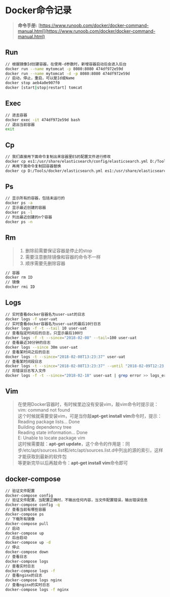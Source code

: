 # Docker命令记录

> **命令手册:** [https://www.runoob.com/docker/docker-command-manual.html](https://www.runoob.com/docker/docker-command-manual.html)

## Run

```bash
// 根据镜像Id创建容器，在使用-d参数时，新增容器启动后会进入后台
docker run --name mytomcat -p 8080:8080 474df972e59d
docker run --name mytomcat -d -p 8080:8080 474df972e59d
// 启动，停止，重启，可以是Id或Name
docker stop aeb4a0e907f0
docker [start|stop|restart] tomcat
```

## Exec

```bash
// 进去容器
docker exec -it 474df972e59d bash
// 退出当前容器
exit
```

## Cp

```bash
// 我们直接用下面命令复制出来容器里ES的配置文件进行修改
docker cp es1:/usr/share/elasticsearch/config/elasticsearch.yml D:/Tools/docker
// 再用下面命令复制回容器替换
docker cp D:/Tools/docker/elasticsearch.yml es1:/usr/share/elasticsearch/config/elasticsearch.yml
```

## Ps

```bash
// 显示所有的容器，包括未运行的
docker ps -a
// 显示最近创建的容器
docker ps -l
// 列出最近创建的n个容器
docker ps -n
```

## Rm

> 1. 删除前需要保证容器是停止的stop
> 2. 需要注意删除镜像和容器的命令不一样
> 3. 顺序需要先删除容器

```bash
// 容器
docker rm ID
// 镜像
docker rmi ID
```

## Logs

```bash
// 实时查看docker容器名为user-uat的日志
docker logs -f user-uat
// 实时查看docker容器名为user-uat的最后10行日志
docker logs -f -t --tail 10 user-uat
// 查看指定时间后的日志，只显示最后100行
docker logs -f -t --since="2018-02-08" --tail=100 user-uat
// 查看最近30分钟的日志
docker logs --since 30m user-uat
// 查看某时间之后的日志
docker logs -t --since="2018-02-08T13:23:37" user-uat
// 查看某时间段日志
docker logs -t --since="2018-02-08T13:23:37" --until "2018-02-09T12:23:37" user-uat
// 将错误日志写入文件
docker logs -f -t --since="2018-02-18" user-uat | grep error >> logs_error.txt
```

## Vim

> 在使用Docker容器时，有时候里边没有安装vim，敲vim命令时提示说：vim: command not found  
> 这个时候就需要安装vim，可是当你敲**apt-get install vim**命令时，提示：  
> Reading package lists… Done  
> Building dependency tree  
> Reading state information… Done  
> E: Unable to locate package vim  
> 这时候需要敲：**apt-get update**，这个命令的作用是：同步/etc/apt/sources.list和/etc/apt/sources.list.d中列出的源的索引，这样才能获取到最新的软件包  
> 等更新完毕以后再敲命令：**apt-get install vim**命令即可

## docker-compose

```bash
// 验证文件配置
docker-compose config
// 验证文件配置，当配置正确时，不输出任何内容，当文件配置错误，输出错误信息
docker-compose config -q
// 查看当前有哪些容器
docker-compose ps
// 下载所有镜像
docker-compose pull
// 启动
docker-compose up
// 后台启动
docker-compose up -d
// 停止
docker-compose down
// 查看日志
docker-compose logs
// 查看实时日志
docker-compose logs -f
// 查看nginx的日志
docker-compose logs nginx
// 查看nginx的实时日志
docker-compose logs -f nginx
```